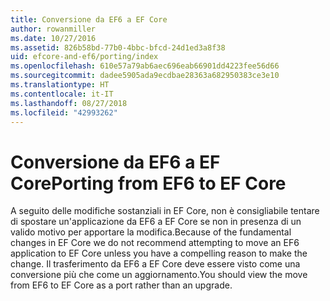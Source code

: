 ```yaml
---
title: Conversione da EF6 a EF Core
author: rowanmiller
ms.date: 10/27/2016
ms.assetid: 826b58bd-77b0-4bbc-bfcd-24d1ed3a8f38
uid: efcore-and-ef6/porting/index
ms.openlocfilehash: 610e57a79ab6aec696eab66901dd4223fee56d66
ms.sourcegitcommit: dadee5905ada9ecdbae28363a682950383ce3e10
ms.translationtype: HT
ms.contentlocale: it-IT
ms.lasthandoff: 08/27/2018
ms.locfileid: "42993262"
---
```

# <a name="porting-from-ef6-to-ef-core"></a><span data-ttu-id="8ecac-102">Conversione da EF6 a EF Core</span><span class="sxs-lookup"><span data-stu-id="8ecac-102">Porting from EF6 to EF Core</span></span>

<span data-ttu-id="8ecac-103">A seguito delle modifiche sostanziali in EF Core, non è consigliabile tentare di spostare un'applicazione da EF6 a EF Core se non in presenza di un valido motivo per apportare la modifica.</span><span class="sxs-lookup"><span data-stu-id="8ecac-103">Because of the fundamental changes in EF Core we do not recommend attempting to move an EF6 application to EF Core unless you have a compelling reason to make the change.</span></span> <span data-ttu-id="8ecac-104">Il trasferimento da EF6 a EF Core deve essere visto come una conversione più che come un aggiornamento.</span><span class="sxs-lookup"><span data-stu-id="8ecac-104">You should view the move from EF6 to EF Core as a port rather than an upgrade.</span></span>
